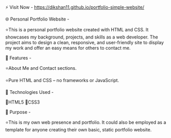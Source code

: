 ⚡ Visit Now - https://dikshan11.github.io/portfolio-simple-website/


🌐 Personal Portfolio Website -

⭐This is a personal portfolio website created with HTML and CSS. It showcases my background, projects, and skills as a web developer. The project aims to design a clean, responsive, and user-friendly site to display my work and offer an easy means for others to contact me.

🚀 Features -

⭐About Me and Contact sections.

⭐Pure HTML and CSS – no frameworks or JavaScript.

📁 Technologies Used -

🔷HTML5 
   🔶CSS3

🎯 Purpose -

⭐This is my own web presence and portfolio. It could also be employed as a template for anyone creating their own basic, static portfolio website.
